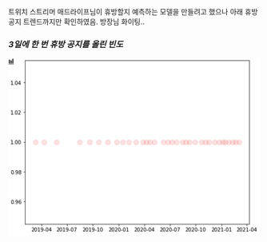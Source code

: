 트위치 스트리머 매드라이프님이 휴방할지 예측하는 모델을 만들려고 했으나 아래 휴방 공지 트렌드까지만 확인하였음. 방장님 화이팅..

### *3일에 한 번 휴방 공지를 올린 빈도*
![trend chart](every_third_day.png)